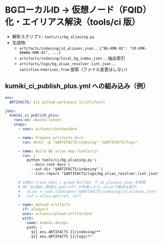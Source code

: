 
# BGローカルID → 仮想ノード（FQID）化・エイリアス解決（tools/ci 版）

- 解析スクリプト: `tools/ci/bg_aliasing.py`
- 生成物:
  - `artifacts/indexing/id_aliases.json` … `{"BG-KMK-01": "CR-KMK-00#BG-KMK-01", ...}`
  - `artifacts/indexing/local_bg_index.json` … 抽出索引
  - `artifacts/logs/bg_alias_resolver.lint.json` … `satisfies`→`derives_from` 提案（ファイル変更はしない）

## kumiki_ci_publish_plus.yml への組み込み（例）

```yaml
env:
  ARTIFACTS: ${{ github.workspace }}/artifacts

jobs:
  kumiki_ci_publish_plus:
    runs-on: ubuntu-latest
    steps:
      - uses: actions/checkout@v4

      - name: Prepare artifacts dirs
        run: mkdir -p "$ARTIFACTS/indexing" "$ARTIFACTS/logs"

      - name: Build BG alias map (tools/ci)
        run: |
          python tools/ci/bg_aliasing.py \
            --docs-root docs \
            --out-dir "$ARTIFACTS/indexing" \
            --lint-report "$ARTIFACTS/logs/bg_alias_resolver.lint.json"

      # 以降の trace_emit / graph builder で id_aliases.json を参照
      # 例: GLOBAL_NODES.get(ref) が失敗したら、aliasで解決を試す:
      #   alias = json.load(open("$ARTIFACTS/indexing/id_aliases.json"))
      #   ref = alias.get(ref, ref)

      - name: Upload artifacts
        if: always()
        uses: actions/upload-artifact@v4
        with:
          name: kumiki-docops
          path: |
            ${{ env.ARTIFACTS }}/indexing/**
            ${{ env.ARTIFACTS }}/logs/**
```

